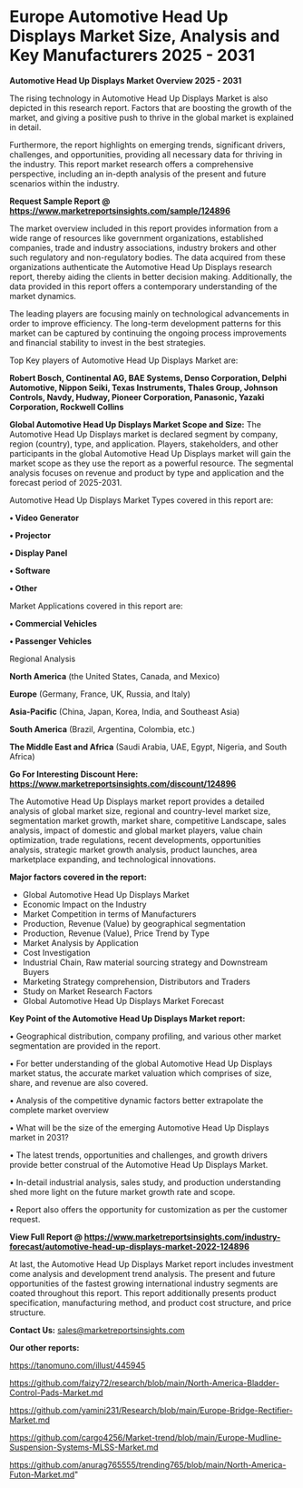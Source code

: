 # Europe Automotive Head Up Displays Market Size, Analysis and Key Manufacturers 2025 - 2031

<Strong> Automotive Head Up Displays Market Overview 2025 - 2031</strong>

The rising technology in Automotive Head Up Displays Market is also depicted in this research report. Factors that are boosting the growth of the market, and giving a positive push to thrive in the global market is explained in detail.

Furthermore, the report highlights on emerging trends, significant drivers, challenges, and opportunities, providing all necessary data for thriving in the industry. This report market research offers a comprehensive perspective, including an in-depth analysis of the present and future scenarios within the industry.

<strong>Request Sample Report @ <a href=https://www.marketreportsinsights.com/sample/124896>https://www.marketreportsinsights.com/sample/124896</a></strong>

The market overview included in this report provides information from a wide range of resources like government organizations, established companies, trade and industry associations, industry brokers and other such regulatory and non-regulatory bodies. The data acquired from these organizations authenticate the Automotive Head Up Displays research report, thereby aiding the clients in better decision making. Additionally, the data provided in this report offers a contemporary understanding of the market dynamics.

The leading players are focusing mainly on technological advancements in order to improve efficiency. The long-term development patterns for this market can be captured by continuing the ongoing process improvements and financial stability to invest in the best strategies.

Top Key players of Automotive Head Up Displays Market are:

<strong>Robert Bosch, Continental AG, BAE Systems, Denso Corporation, Delphi Automotive, Nippon Seiki, Texas Instruments, Thales Group, Johnson Controls, Navdy, Hudway, Pioneer Corporation, Panasonic, Yazaki Corporation, Rockwell Collins</strong>

<strong><b>Global Automotive Head Up Displays Market Scope and Size:</b></strong>
The Automotive Head Up Displays market is declared segment by company, region (country), type, and application. Players, stakeholders, and other participants in the global Automotive Head Up Displays market will gain the market scope as they use the report as a powerful resource. The segmental analysis focuses on revenue and product by type and application and the forecast period of 2025-2031.

Automotive Head Up Displays Market Types covered in this report are:

<strong>• Video Generator

• Projector

• Display Panel

• Software

• Other</strong>

Market Applications covered in this report are:

<strong>• Commercial Vehicles

• Passenger Vehicles</strong> 

Regional Analysis

<strong>North America</strong> (the United States, Canada, and Mexico)

<strong>Europe</strong> (Germany, France, UK, Russia, and Italy)

<strong>Asia-Pacific</strong> (China, Japan, Korea, India, and Southeast Asia)

<strong>South America</strong> (Brazil, Argentina, Colombia, etc.)

<strong>The Middle East and Africa</strong> (Saudi Arabia, UAE, Egypt, Nigeria, and South Africa)

<strong>Go For Interesting Discount Here: <a href=https://www.marketreportsinsights.com/discount/124896>https://www.marketreportsinsights.com/discount/124896</a></strong>

The Automotive Head Up Displays market report provides a detailed analysis of global market size, regional and country-level market size, segmentation market growth, market share, competitive Landscape, sales analysis, impact of domestic and global market players, value chain optimization, trade regulations, recent developments, opportunities analysis, strategic market growth analysis, product launches, area marketplace expanding, and technological innovations.

<strong><b>Major factors covered in the report:</b></strong>
<ul>
  <li>Global Automotive Head Up Displays Market </li>
  <li>Economic Impact on the Industry</li>
  <li>Market Competition in terms of Manufacturers</li>
  <li>Production, Revenue (Value) by geographical segmentation</li>
  <li>Production, Revenue (Value), Price Trend by Type</li>
  <li>Market Analysis by Application</li>
  <li>Cost Investigation</li>
  <li>Industrial Chain, Raw material sourcing strategy and Downstream Buyers</li>
  <li>Marketing Strategy comprehension, Distributors and Traders</li>
  <li>Study on Market Research Factors</li>
  <li>Global Automotive Head Up Displays Market Forecast</li>
</ul>

<strong><b>Key Point of the Automotive Head Up Displays Market report:</b></strong>

• Geographical distribution, company profiling, and various other market segmentation are provided in the report.

• For better understanding of the global Automotive Head Up Displays market status, the accurate market valuation which comprises of size, share, and revenue are also covered.

• Analysis of the competitive dynamic factors better extrapolate the complete market overview

• What will be the size of the emerging Automotive Head Up Displays market in 2031?

• The latest trends, opportunities and challenges, and growth drivers provide better construal of the Automotive Head Up Displays Market.

• In-detail industrial analysis, sales study, and production understanding shed more light on the future market growth rate and scope.

• Report also offers the opportunity for customization as per the customer request.

<strong><b>View Full Report @ <a href=https://www.marketreportsinsights.com/industry-forecast/automotive-head-up-displays-market-2022-124896>https://www.marketreportsinsights.com/industry-forecast/automotive-head-up-displays-market-2022-124896</a></b></strong>


At last, the Automotive Head Up Displays Market report includes investment come analysis and development trend analysis. The present and future opportunities of the fastest growing international industry segments are coated throughout this report. This report additionally presents product specification, manufacturing method, and product cost structure, and price structure.

<strong>Contact Us:</strong>
sales@marketreportsinsights.com

<strong>Our other reports:</strong>

<a href=https://tanomuno.com/illust/445945>https://tanomuno.com/illust/445945</a>

<a href=https://github.com/faizy72/research/blob/main/North-America-Bladder-Control-Pads-Market.md>https://github.com/faizy72/research/blob/main/North-America-Bladder-Control-Pads-Market.md</a>

<a href=https://github.com/yamini231/Research/blob/main/Europe-Bridge-Rectifier-Market.md>https://github.com/yamini231/Research/blob/main/Europe-Bridge-Rectifier-Market.md</a>

<a href=https://github.com/cargo4256/Market-trend/blob/main/Europe-Mudline-Suspension-Systems-MLSS-Market.md>https://github.com/cargo4256/Market-trend/blob/main/Europe-Mudline-Suspension-Systems-MLSS-Market.md</a>

<a href=https://github.com/anurag765555/trending765/blob/main/North-America-Futon-Market.md>https://github.com/anurag765555/trending765/blob/main/North-America-Futon-Market.md</a>"
